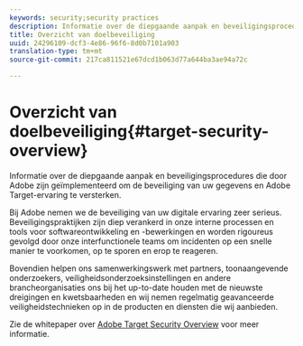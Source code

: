 ```yaml
---
keywords: security;security practices
description: Informatie over de diepgaande aanpak en beveiligingsprocedures die door Adobe zijn geïmplementeerd om de beveiliging van uw gegevens en Adobe Target-ervaring te versterken.
title: Overzicht van doelbeveiliging
uuid: 24296109-dcf3-4e86-96f6-8d0b7101a903
translation-type: tm+mt
source-git-commit: 217ca811521e67dcd1b063d77a644ba3ae94a72c

---
```



# Overzicht van doelbeveiliging{#target-security-overview}

Informatie over de diepgaande aanpak en beveiligingsprocedures die door Adobe zijn geïmplementeerd om de beveiliging van uw gegevens en Adobe Target-ervaring te versterken.

Bij Adobe nemen we de beveiliging van uw digitale ervaring zeer serieus. Beveiligingspraktijken zijn diep verankerd in onze interne processen en tools voor softwareontwikkeling en -bewerkingen en worden rigoureus gevolgd door onze interfunctionele teams om incidenten op een snelle manier te voorkomen, op te sporen en erop te reageren.

Bovendien helpen ons samenwerkingswerk met partners, toonaangevende onderzoekers, veiligheidsonderzoeksinstellingen en andere brancheorganisaties ons bij het up-to-date houden met de nieuwste dreigingen en kwetsbaarheden en wij nemen regelmatig geavanceerde veiligheidstechnieken op in de producten en diensten die wij aanbieden.

Zie de whitepaper over [Adobe Target Security Overview](https://wwwimages.adobe.com/content/dam/Adobe/en/security/pdfs/AdobeTargetSecurityOverview.pdf) voor meer informatie.
